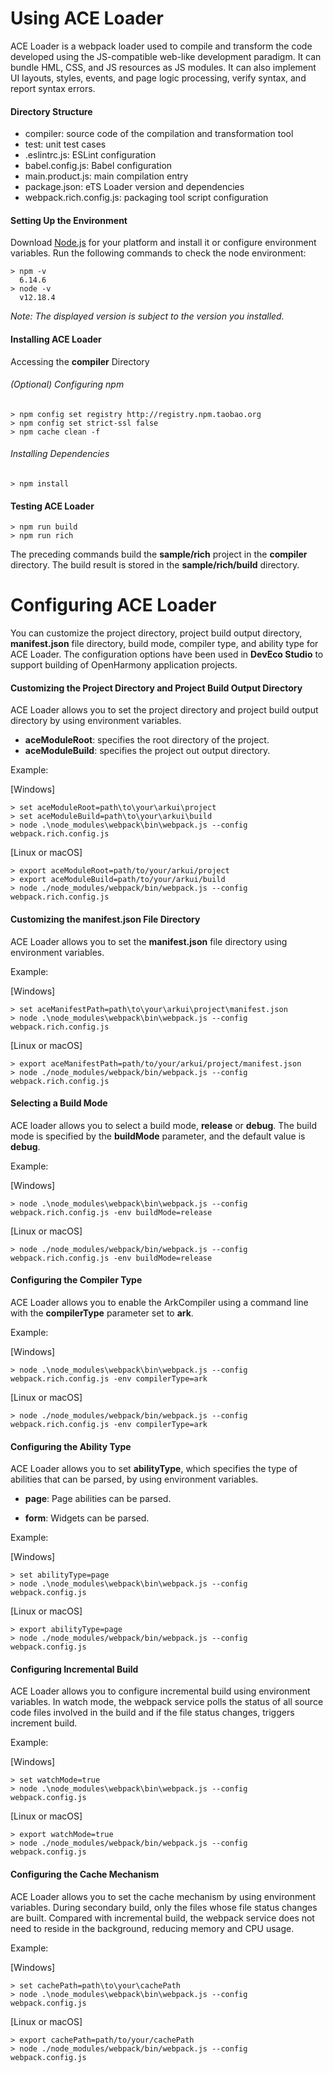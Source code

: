# Using ACE Loader

ACE Loader is a webpack loader used to compile and transform the code developed using the JS-compatible web-like development paradigm. It can bundle HML, CSS, and JS resources as JS modules. It can also implement UI layouts, styles, events, and page logic processing, verify syntax, and report syntax errors.

#### Directory Structure

* compiler: source code of the compilation and transformation tool
* test: unit test cases
* .eslintrc.js: ESLint configuration
* babel.config.js: Babel configuration
* main.product.js: main compilation entry
* package.json: eTS Loader version and dependencies
* webpack.rich.config.js: packaging tool script configuration

#### Setting Up the Environment

Download [Node.js](https://nodejs.org/en/download/) for your platform and install it or configure environment variables. Run the following commands to check the node environment:

```
> npm -v
  6.14.6
> node -v
  v12.18.4
```

*Note: The displayed version is subject to the version you installed.*

#### Installing ACE Loader

Accessing the **compiler** Directory

###### (Optional) Configuring npm

```
> npm config set registry http://registry.npm.taobao.org
> npm config set strict-ssl false
> npm cache clean -f
```

###### Installing Dependencies

```
> npm install
```

#### Testing ACE Loader

```
> npm run build
> npm run rich
```

The preceding commands build the **sample/rich** project in the **compiler** directory. The build result is stored in the **sample/rich/build** directory.

# Configuring ACE Loader

You can customize the project directory, project build output directory, **manifest.json** file directory, build mode, compiler type, and ability type for ACE Loader. The configuration options have been used in **DevEco Studio** to support building of OpenHarmony application projects.

#### Customizing the Project Directory and Project Build Output Directory

ACE Loader allows you to set the project directory and project build output directory by using environment variables.

- **aceModuleRoot**: specifies the root directory of the project.
- **aceModuleBuild**: specifies the project out output directory.

Example:

[Windows]

```
> set aceModuleRoot=path\to\your\arkui\project
> set aceModuleBuild=path\to\your\arkui\build
> node .\node_modules\webpack\bin\webpack.js --config webpack.rich.config.js
```

[Linux or macOS]

```
> export aceModuleRoot=path/to/your/arkui/project
> export aceModuleBuild=path/to/your/arkui/build
> node ./node_modules/webpack/bin/webpack.js --config webpack.rich.config.js
```

#### Customizing the manifest.json File Directory

ACE Loader allows you to set the **manifest.json** file directory using environment variables.

Example:

[Windows]

```
> set aceManifestPath=path\to\your\arkui\project\manifest.json
> node .\node_modules\webpack\bin\webpack.js --config webpack.rich.config.js
```

[Linux or macOS]

```
> export aceManifestPath=path/to/your/arkui/project/manifest.json
> node ./node_modules/webpack/bin/webpack.js --config webpack.rich.config.js
```

#### Selecting a Build Mode

ACE loader allows you to select a build mode, **release** or **debug**. The build mode is specified by the **buildMode** parameter, and the default value is **debug**.

Example:

[Windows]

```
> node .\node_modules\webpack\bin\webpack.js --config webpack.rich.config.js -env buildMode=release
```

[Linux or macOS]

```
> node ./node_modules/webpack/bin/webpack.js --config webpack.rich.config.js -env buildMode=release
```

#### Configuring the Compiler Type

ACE Loader allows you to enable the ArkCompiler using a command line with the **compilerType** parameter set to **ark**.

Example:

[Windows]

```
> node .\node_modules\webpack\bin\webpack.js --config webpack.rich.config.js -env compilerType=ark
```

[Linux or macOS]

```
> node ./node_modules/webpack/bin/webpack.js --config webpack.rich.config.js -env compilerType=ark
```

#### Configuring the Ability Type

ACE Loader allows you to set **abilityType**, which specifies the type of abilities that can be parsed, by using environment variables.

- **page**: Page abilities can be parsed.

- **form**: Widgets can be parsed.

Example:

[Windows]

```
> set abilityType=page
> node .\node_modules\webpack\bin\webpack.js --config webpack.config.js
```

[Linux or macOS]

```
> export abilityType=page
> node ./node_modules/webpack/bin/webpack.js --config webpack.config.js
```

#### Configuring Incremental Build

 ACE Loader allows you to configure incremental build using environment variables. In watch mode, the webpack service polls the status of all source code files involved in the build and if the file status changes, triggers increment build.

Example:

[Windows]

```
> set watchMode=true
> node .\node_modules\webpack\bin\webpack.js --config webpack.config.js
```

[Linux or macOS]

```
> export watchMode=true
> node ./node_modules/webpack/bin/webpack.js --config webpack.config.js
```

#### Configuring the Cache Mechanism

 ACE Loader allows you to set the cache mechanism by using environment variables. During secondary build, only the files whose file status changes are built. Compared with incremental build, the webpack service does not need to reside in the background, reducing memory and CPU usage.

Example:

[Windows]

```
> set cachePath=path\to\your\cachePath
> node .\node_modules\webpack\bin\webpack.js --config webpack.config.js
```

[Linux or macOS]

```
> export cachePath=path/to/your/cachePath
> node ./node_modules/webpack/bin/webpack.js --config webpack.config.js
```
